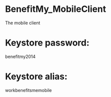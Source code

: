 # BenefitMy_MobileClient
The mobile client

# Keystore password:
benefitmy2014
# Keystore alias:
workbenefitsmemobile
